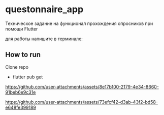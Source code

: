 # questonnaire_app

Техническое задание на функционал прохождения опросников при помощи Flutter

для работы напишите в терминале:

## How to run

Clone repo

- flutter pub get




https://github.com/user-attachments/assets/8e17b100-2179-4e34-8660-91beb6e9c31e



https://github.com/user-attachments/assets/73efcf42-d3ab-43f2-bd58-e648fe399189


